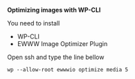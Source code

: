**Optimizing images with WP-CLI**

You need to install

* WP-CLI
* EWWW Image Optimizer Plugin

Open ssh and type the line bellow

`wp --allow-root ewwwio optimize media 5`
